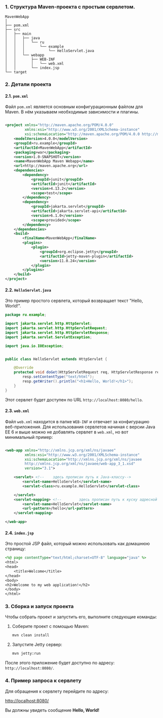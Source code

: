 ### 1. Структура Maven-проекта с простым сервлетом.

```
MavenWebApp
│
├── pom.xml
├── src
│   ├── main
│   │   ├── java
│   │   │   └── ru
│   │   │       └── example
│   │   │           └── HelloServlet.java
│   │   └── webapp
│   │       ├── WEB-INF
│   │       │   └── web.xml
│   │       └── index.jsp
└── target
```

### 2. Детали проекта

#### 2.1. `pom.xml`

Файл `pom.xml` является основным конфигурационным файлом для Maven.
В нём указываем необходимые зависимости и плагины.

```xml

<project xmlns="http://maven.apache.org/POM/4.0.0"
         xmlns:xsi="http://www.w3.org/2001/XMLSchema-instance"
         xsi:schemaLocation="http://maven.apache.org/POM/4.0.0 http://maven.apache.org/maven-v4_0_0.xsd">
    <modelVersion>4.0.0</modelVersion>
    <groupId>ru.example</groupId>
    <artifactId>MavenWebApp</artifactId>
    <packaging>war</packaging>
    <version>1.0-SNAPSHOT</version>
    <name>MavenWebApp Maven Webapp</name>
    <url>http://maven.apache.org</url>
    <dependencies>
        <dependency>
            <groupId>junit</groupId>
            <artifactId>junit</artifactId>
            <version>4.13.2</version>
            <scope>test</scope>
        </dependency>
        <dependency>
            <groupId>jakarta.servlet</groupId>
            <artifactId>jakarta.servlet-api</artifactId>
            <version>6.1.0</version>
            <scope>provided</scope>
        </dependency>
    </dependencies>
    <build>
        <finalName>MavenWebApp</finalName>
        <plugins>
            <plugin>
                <groupId>org.eclipse.jetty</groupId>
                <artifactId>jetty-maven-plugin</artifactId>
                <version>11.0.24</version>
            </plugin>
        </plugins>
    </build>
</project>
```

#### 2.2. `HelloServlet.java`

Это пример простого сервлета, который возвращает текст "Hello, World!".

```java
package ru.example;

import jakarta.servlet.http.HttpServlet;
import jakarta.servlet.http.HttpServletRequest;
import jakarta.servlet.http.HttpServletResponse;
import jakarta.servlet.ServletException;

import java.io.IOException;


public class HelloServlet extends HttpServlet {

    @Override
    protected void doGet(HttpServletRequest req, HttpServletResponse resp) throws ServletException, IOException {
        resp.setContentType("text/html");
        resp.getWriter().println("<h1>Hello, World!</h1>");
    }
}
```

Этот сервлет будет доступен по URL `http://localhost:8080/hello`.

#### 2.3. `web.xml`

Файл `web.xml` находится в папке `WEB-INF` и отвечает за конфигурацию веб-приложения.
Для использования сервлетов начиная с версии Java EE 6 и выше можно не добавлять сервлет в `web.xml`, но вот минимальный пример:

```xml

<web-app xmlns="http://xmlns.jcp.org/xml/ns/javaee"
         xmlns:xsi="http://www.w3.org/2001/XMLSchema-instance"
         xsi:schemaLocation="http://xmlns.jcp.org/xml/ns/javaee
         http://xmlns.jcp.org/xml/ns/javaee/web-app_3_1.xsd"
         version="3.1">

    <servlet> <!--    здесь прописан путь к Java-классу-->
        <servlet-name>HelloServlet</servlet-name>
        <servlet-class>ru.example.HelloServlet</servlet-class>

    </servlet>
    <servlet-mapping> <!--        здесь прописан путь к куску адресной строки, вызывающей сервлет-->
        <servlet-name>HelloServlet</servlet-name>
        <url-pattern>/hello</url-pattern>
    </servlet-mapping>

</web-app>
```

#### 2.4. `index.jsp`

Это простой JSP файл, который можно использовать как домашнюю страницу:

```jsp
<%@ page contentType="text/html;charset=UTF-8" language="java" %>
<html>
<head>
    <title>Welcome</title>
</head>
<body>
<h2>Welcome to my web application!</h2>
</body>
</html>
```

### 3. Сборка и запуск проекта

Чтобы собрать проект и запустить его, выполните следующие команды:

1. Соберите проект с помощью Maven:

   ```bash
   mvn clean install
   ```

2. Запустите Jetty сервер:

   ```bash
   mvn jetty:run
   ```

После этого приложение будет доступно по адресу: `http://localhost:8080/`.

### 4. Пример запроса к сервлету

Для обращения к сервлету перейдите по адресу:

[http://localhost:8080/](http://localhost:8080/)

Вы должны увидеть сообщение **Hello, World!**
